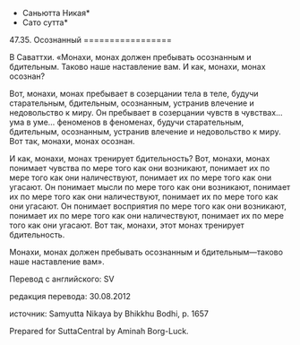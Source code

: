 * Саньютта Никая*
* Сато сутта*

47\.35\. Осознанный
\=\=\=\=\=\=\=\=\=\=\=\=\=\=\=\=\=

В Саваттхи\. «Монахи, монах должен пребывать осознанным и бдительным\. Таково наше наставление вам\. И как, монахи, монах осознан?

Вот, монахи, монах пребывает в созерцании тела в теле, будучи старательным, бдительным, осознанным, устранив влечение и недовольство к миру\. Он пребывает в созерцании чувств в чувствах… ума в уме… феноменов в феноменах, будучи старательным, бдительным, осознанным, устранив влечение и недовольство к миру\. Вот так, монахи, монах осознан\.

И как, монахи, монах тренирует бдительность? Вот, монахи, монах понимает чувства по мере того как они возникают, понимает их по мере того как они наличествуют, понимает их по мере того как они угасают\. Он понимает мысли по мере того как они возникают, понимает их по мере того как они наличествуют, понимает их по мере того как они угасают\. Он понимает восприятия по мере того как они возникают, понимает их по мере того как они наличествуют, понимает их по мере того как они угасают\. Вот так, монахи, этот монах тренирует бдительность\.

Монахи, монах должен пребывать осознанным и бдительным—таково наше наставление вам»\.

Перевод с английского: SV

редакция перевода: 30\.08\.2012

источник: Samyutta Nikaya by Bhikkhu Bodhi, p\. 1657

Prepared for SuttaCentral by Aminah Borg\-Luck\.